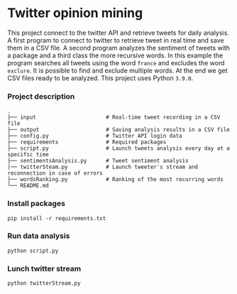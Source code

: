 # Twitter opinion mining 
This project connect to the twitter API and retrieve tweets for daily analysis.
A first program to connect to twitter to retrieve tweet in real time and save them in a CSV file.
A second program analyzes the sentiment of tweets with a package and a third class the more recursive words.
In this example the program searches all tweets using the word `france` and excludes the word `exclure`. It is possible to find and exclude multiple words.
At the end we get CSV files ready to be analyzed.
This project uses Python `3.9.0`.

### Project description

    .
    ├── input                      # Real-time tweet recording in a CSV file
    ├── output                     # Saving analysis results in a CSV file
    ├── config.py                  # Twitter API login data
    ├── requirements               # Required packages
    ├── script.py                  # Launch tweets analysis every day at a specific time
    ├── sentimentsAnalysis.py      # Tweet sentiment analysis
    |── twitterSteam.py            # Launch tweeter's stream and reconnection in case of errors
    ├── wordsRanking.py            # Ranking of the most recurring words
    └── README.md


### Install packages 
```
pip install -r requirements.txt 
```
### Run data analysis 
```
python script.py
```
### Lunch twitter stream
```
python twitterStream.py
```